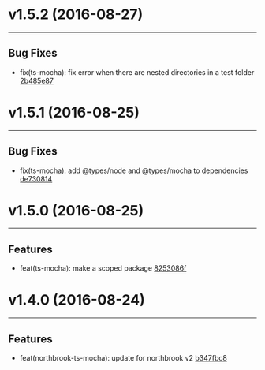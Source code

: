 # v1.5.2 (2016-08-27)
---


## Bug Fixes

- fix(ts-mocha): fix error when there are nested directories in a test folder [2b485e87](https://github.com/northbrookjs/northbrook-typescript/commits/2b485e876a7c73146fe92328a5513937bb8056cc)


# v1.5.1 (2016-08-25)
---


## Bug Fixes

- fix(ts-mocha): add @types/node and @types/mocha to dependencies [de730814](https://github.com/northbrookjs/northbrook-typescript/commits/de730814c84d480184a7f851659991fc338b7f40)


# v1.5.0 (2016-08-25)
---


## Features

- feat(ts-mocha): make a scoped package [8253086f](https://github.com/northbrookjs/northbrook-typescript/commits/8253086f848896e34e2bb54894d8e33cd7e246b9)


# v1.4.0 (2016-08-24)
---


## Features

- feat(northbrook-ts-mocha): update for northbrook v2 [b347fbc8](https://github.com/northbrookjs/northbrook-typescript/commits/b347fbc872241976cf5e9f7043c88a688ff74586)
